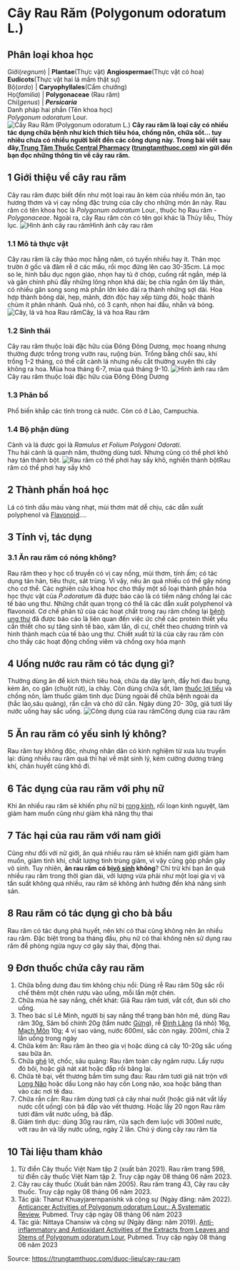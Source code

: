 # Cây Rau Răm (Polygonum odoratum L.)

Phân loại khoa học  
---  
Giới(_regnum_) |  **Plantae**(Thực vật) **Angiospermae**(Thực vật có hoa) **Eudicots**(Thực vật hai lá mầm thật sự)  
Bộ(_ordo_) | **Caryophyllales**(Cẩm chướng)  
Họ(_familia_) | **Polygonaceae** (Rau răm)  
Chi(_genus_) | **_Persicaria_**  
Danh pháp hai phần (Tên khoa học)  
_Polygonum odoratum_ Lour.  
![Cây Rau Răm \(Polygonum odoratum L.\)](https://trungtamthuoc.com/images/others/rau-ram-11-1744.jpg)
**Cây rau răm là loại cây có nhiều tác dụng chữa bệnh như kích thích tiêu hóa, chống nôn, chữa sốt... tuy nhiêu chưa có nhiều người biết đến các công dụng này. Trong bài viết sau đây,[Trung Tâm Thuốc Central Pharmacy](https://trungtamthuoc.com/ "Trung Tâm Thuốc Central Pharmacy") ([trungtamthuoc.com](https://trungtamthuoc.com/ "trungtamthuoc.com")) xin gửi đến bạn đọc những thông tin về cây rau răm.**
##  1 Giới thiệu về cây rau răm
Cây rau răm được biết đến như một loại rau ăn kèm của nhiều món ăn, tạo hương thơm và vị cay nồng đặc trưng của cây cho những món ăn này. Rau răm có tên khoa học là  _Polygonum odoratum_ Lour., thuộc họ Rau răm - _Polygonaceae_. 
Ngoài ra, cây Rau răm còn có tên gọi khác là Thủy liễu, Thủy lục.
![Hình ảnh cây rau răm](https://trungtamthuoc.com/images/item/rau-ram-12.jpg)Hình ảnh cây rau răm
### 1.1 Mô tả thực vật
Cây rau răm là cây thảo mọc hằng năm, có tuyến nhiều hay ít. Thân mọc trườn ở gốc và đâm rễ ở các mấu, rồi mọc đứng lên cao 30-35cm.
Lá mọc so le, hình bầu dục ngọn giáo, nhọn hay tù ở chóp, cuống rất ngắn, mép lá và gân chính phủ đầy những lông nhọn khá dài; bẹ chìa ngắn ôm lấy thân, có nhiều gân song song mà phần lớn kéo dài ra thành những sợi dài.
Hoa hợp thành bông dài, hẹp, mảnh, đơn độc hay xếp từng đôi, hoặc thành chùm ít phân nhánh.
Quả nhỏ, có 3 cạnh, nhọn hai đầu, nhẵn và bóng. 
![Cây, lá và hoa Rau răm](https://trungtamthuoc.com/images/item/rau-ram-13.jpg)Cây, lá và hoa Rau răm
### 1.2 Sinh thái
Cây rau răm thuộc loài đặc hữu của Đông Đông Dương, mọc hoang nhưng thường được trồng trong vườn rau, ruộng bùn.
Trồng bằng chồi sau, khi trồng 1-2 tháng, có thể cắt cành lá nhưng nếu cắt thường xuyên thì cây không ra hoa.
Mùa hoa tháng 6-7, mùa quả tháng 9-10. 
![Hình ảnh rau răm](https://trungtamthuoc.com/images/item/rau-ram-3.jpg)Cây rau răm thuộc loài đặc hữu của Đông Đông Dương
### 1.3 Phân bố
Phổ biến khắp các tỉnh trong cả nước. Còn có ở Lào, Campuchia. 
### 1.4 Bộ phận dùng
Cành và lá được gọi là  _Ramulus et Folium Polygoni Odorati_.   
Thu hái cành lá quanh năm, thường dùng tươi. Nhưng cũng có thể phơi khô hay tán thành bột.
![Rau răm có thể phơi hay sấy khô, nghiền thành bột](https://trungtamthuoc.com/images/item/rau-ram-14.jpg)Rau răm có thể phơi hay sấy khô​​
##  2 Thành phần hoá học
Lá có tinh dầu màu vàng nhạt, mùi thơm mát dễ chịu, các dẫn xuất polyphenol và [Flavonoid](https://trungtamthuoc.com/hoat-chat/flavonoid "Flavonoid")....
##  3 Tính vị, tác dụng
### 3.1 Ăn rau răm có nóng không?
Rau răm theo y học cổ truyền có vị cay nồng, mùi thơm, tính ấm; có tác dụng tán hàn, tiêu thực, sát trùng. Vì vậy, nếu ăn quá nhiều có thể gây nóng cho cơ thể.
Các nghiên cứu khoa học cho thấy một số loại thành phần hóa học thực vật của _P.odoratum_ đã được báo cáo là có tiềm năng chống lại các tế bào ung thư. Những chất quan trọng có thể là các dẫn xuất polyphenol và flavonoid. Cơ chế phân tử của các hoạt chất trong rau răm chống lại [bệnh ung thư](https://trungtamthuoc.com/bai-viet/dai-cuong-ung-thu "bệnh ung thư") đã được báo cáo là liên quan đến việc ức chế các protein thiết yếu cần thiết cho sự tăng sinh tế bào, xâm lấn, di cư, chết theo chương trình và hình thành mạch của tế bào ung thư.
Chiết xuất từ ​​lá của cây rau răm còn cho thấy các hoạt động chống viêm và chống oxy hóa mạnh
##  4 Uống nước rau răm có tác dụng gì?
Thường dùng ăn để kích thích tiêu hoá, chữa dạ dày lạnh, đầy hơi đau bụng, kém ăn, co gân (chuột rút), ỉa chảy. Còn dùng chữa sốt, làm [thuốc lợi tiểu](https://trungtamthuoc.com/bai-viet/duoc-ly-thuoc-loi-tieu-dai-cuong-va-cac-thuoc-cu-the "thuốc lợi tiểu") và chống nôn, làm thuốc giảm tình dục
Dùng ngoài để chữa bệnh ngoài da (hắc lào,sâu quảng), rắn cắn và chó dữ cắn. Ngày dùng 20- 30g, giã tươi lấy nước uống hay sắc uống. 
![Công dụng của rau râm](https://trungtamthuoc.com/images/item/rau-ram-5.jpg)Công dụng của rau răm
##  5 Ăn rau răm có yếu sinh lý không?
Rau răm tuy không độc, nhưng nhân dân có kinh nghiệm từ xưa lưu truyền lại: dùng nhiều rau răm quá thì hại về mặt sinh lý, kém cường dương tráng khí, chân huyết cũng khô đi. 
##  6 Tác dụng của rau răm với phụ nữ
Khi ăn nhiều rau răm sẽ khiến phụ nữ bị [rong kinh](https://trungtamthuoc.com/bai-viet/rong-kinh-rong-huyet "rong kinh"), rối loạn kinh nguyệt, làm giảm ham muốn cũng như giảm khả năng thụ thai
##  7 Tác hại của rau răm với nam giới
Cũng như đối với nữ giới, ăn quá nhiều rau răm sẽ khiến nam giới giảm ham muốn, giảm tinh khí, chất lượng tinh trùng giảm, vì vậy cũng góp phần gây vô sinh.
Tuy nhiên, **ăn rau răm có bị[vô sinh](https://trungtamthuoc.com/bai-viet/nguyen-nhan-cach-dieu-tri-va-phong-benh-vo-sinh-chung-o-nu-gioi-va-nam-gioi "vô sinh") không**? Chỉ trừ khi bạn ăn quá nhiều rau răm trong thời gian dài, với lượng vừa phải như một loại gia vị và tần suất không quá nhiều, rau răm sẽ không ảnh hưởng đến khả năng sinh sản.
##  8 Rau răm có tác dụng gì cho bà bầu
Rau răm có tác dụng phá huyết, nên khi có thai cũng không nên ăn nhiều rau răm. Đặc biệt trong ba tháng đầu, phụ nữ có thai không nên sử dụng rau răm để phòng ngừa nguy cơ gây sảy thai, động thai.
##  9 Đơn thuốc chứa cây rau răm
1. Chữa bỗng dưng đau tim không chịu nổi: Dùng rễ Rau răm 50g sắc rồi chế thêm một chén rượu vào uống, mỗi lần một chén. 
2. Chữa mùa hè say nắng, chết khát: Giã Rau răm tươi, vắt cốt, đun sôi cho uống. 
3. Theo bác sĩ Lê Minh, người bị say nắng thể trạng bán hôn mê, dùng Rau răm 30g, Sâm bố chính 20g (tẩm nước [Gừng](https://trungtamthuoc.com/hoat-chat/gung "Gừng")), rễ [Đinh Lăng](https://trungtamthuoc.com/hoat-chat/dinh-lang "Đinh Lăng") (lá nhỏ) 16g, [Mạch Môn](https://trungtamthuoc.com/duoc-lieu/mach-mon "Mạch Môn") 10g; 4 vị sao vàng, nước 600ml, sắc còn ngày. 200ml, chia 2 lần uống trong ngày
4. Chữa kém ăn: Rau răm ăn theo gia vị hoặc dùng cả cây 10-20g sắc uống sau bữa ăn. 
5. Chữa [ghẻ](https://trungtamthuoc.com/bai-viet/benh-ghe "ghẻ") lở, chốc, sâu quảng: Rau răm toàn cây ngâm rượu. Lấy rượu đó bôi, hoặc giã nát xát hoặc đắp rồi băng lại. 
6. Chữa tê bại, vết thương bầm tím sưng đau: Rau răm tươi giã nát trộn với [Long Não](https://trungtamthuoc.com/hoat-chat/long-nao "Long Não") hoặc dầu Long não hay cồn Long não, xoa hoặc băng than vào các nơi tê đau. 
7. Chữa rắn cắn: Rau răm dùng tươi cả cây nhai nuốt (hoặc giã nát vắt lấy nước cốt uống) còn bã đắp vào vết thương. Hoặc lấy 20 ngọn Rau răm tươi đâm vắt nước uống, bã đắp. 
8. Giảm tình dục: dùng 30g rau răm, rửa sạch đem luộc với 300ml nước, vớt rau ăn và lấy nước uống, ngày 2 lần. Chú ý dùng cây rau răm tía
##  10 Tài liệu tham khảo
  1. Từ điển Cây thuốc Việt Nam tập 2 (xuất bản 2021). Rau răm trang 598, từ điển cây thuốc Việt Nam tập 2. Truy cập ngày 08 tháng 06 năm 2023.
  2. Cây rau cây thuốc (Xuất bản năm 2005). Rau răm trang 43, Cây rau cây thuốc. Truy cập ngày 08 tháng 06 năm 2023.
  3. Tác giả: Thanut Khuayjarernpanishk và cộng sự (Ngày đăng: năm 2022). [Anticancer Activities of Polygonum odoratum Lour.: A Systematic Review](https://pubmed.ncbi.nlm.nih.gov/35571080/), Pubmed. Truy cập ngày 08 tháng 06 năm 2023
  4. Tác giả: Nittaya Chansiw và cộng sự (Ngày đăng: năm 2019). [Anti-inflammatory and Antioxidant Activities of the Extracts from Leaves and Stems of Polygonum odoratum Lour](https://pubmed.ncbi.nlm.nih.gov/30411695/), Pubmed. Truy cập ngày 08 tháng 06 năm 2023




Source: https://trungtamthuoc.com/duoc-lieu/cay-rau-ram